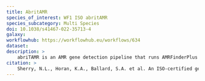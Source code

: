 ```yaml
---
title: AbritAMR
species_of_interest: WF1 ISO abritAMR
species_subcategory: Multi Species
doi: 10.1038/s41467-022-35713-4
galaxy:
workflowhub: https://workflowhub.eu/workflows/634
dataset: 
description: >
    abriTAMR is an AMR gene detection pipeline that runs AMRFinderPlus on a single (or list ) of given isolates and collates the results into a table, separating genes identified into functionally relevant groups. abriTAMR is accredited by NATA for use in reporting the presence of reportable AMR genes in Victoria Australia. Acquired resistance mechanims in the form of point mutations (restricted to subset of species) Streamlined output. Presence of virulence factors
citation: >
    Sherry, N.L., Horan, K.A., Ballard, S.A. et al. An ISO-certified genomics workflow for identification and surveillance of antimicrobial resistance. Nat Commun 14, 60 (2023). https://doi.org/10.1038/s41467-022-35713-4 
---
```

